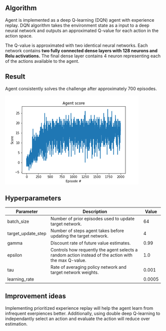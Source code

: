 ## Algorithm

Agent is implemented as a deep Q-learning (DQN) agent with experience replay. DQN algorithm takes the environment state as a input to a deep neural network and outputs an approximated Q-value for each action in the action space. 

The Q-value is approximated with two identical neural networks. Each network contains **two fully connected dense layers with 128 neurons and Relu activations\.** The final dense layer contains 4 neuron representing each of the actions available to the agent. 



## Result

Agent consistently solves the challenge after approximately 700 episodes. 

![Agent score](static/model-training.png)



## Hyperparameters

| Parameter          | Description                                                  | Value  |
| ------------------ | ------------------------------------------------------------ | ------ |
| batch_size         | Number of prior episodes used to update target network.      | 64     |
| target_update_step | Number of steps agent takes before updating the target network. | 4      |
| gamma              | Discount rate of future value estimates.                     | 0.99   |
| epsilon            | Controls how requently the agent selects a random action instead of the action with the max Q-value. | 1.0    |
| tau                | Rate of averaging policy network and target network weights. | 0.001  |
| learning_rate      |                                                              | 0.0005 |



## Improvement ideas

Implementing prioritized experience replay will help the agent learn from infrequent exerpiences better. Additionally, using double deep Q-learning to independantly select an action and evaluate the action will reduce over estimation.